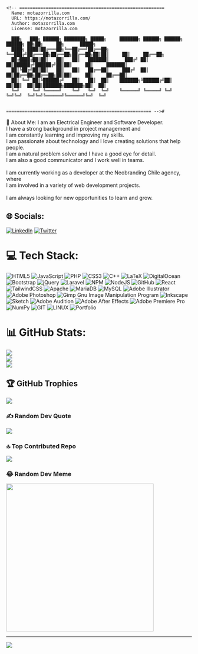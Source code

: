     <!-- =======================================================
      Name: motazorrilla.com
      URL: https://motazorrilla.com/
      Author: motazorrilla.com
      License: motazorrilla.com
      
      ███╗   ███╗ ██████╗ ████████╗ █████╗     ███████╗ ██████╗ ██████╗ ██████╗ ██╗██╗     ██╗      █████╗ 
      ████╗ ████║██╔═══██╗╚══██╔══╝██╔══██╗    ╚══███╔╝██╔═══██╗██╔══██╗██╔══██╗██║██║     ██║     ██╔══██╗
      ██╔████╔██║██║   ██║   ██║   ███████║      ███╔╝ ██║   ██║██████╔╝██████╔╝██║██║     ██║     ███████║
      ██║╚██╔╝██║██║   ██║   ██║   ██╔══██║     ███╔╝  ██║   ██║██╔══██╗██╔══██╗██║██║     ██║     ██╔══██║
      ██║ ╚═╝ ██║╚██████╔╝   ██║   ██║  ██║    ███████╗╚██████╔╝██║  ██║██║  ██║██║███████╗███████╗██║  ██║
      ╚═╝     ╚═╝ ╚═════╝    ╚═╝   ╚═╝  ╚═╝    ╚══════╝ ╚═════╝ ╚═╝  ╚═╝╚═╝  ╚═╝╚═╝╚══════╝╚══════╝╚═╝  ╚═╝
                                                                                                      

    ======================================================= --># 

💫 About Me:
I am an Electrical Engineer and Software Developer. <br>I have a strong background in project management and <br>I am constantly learning and improving my skills.<br>I am passionate about technology and I love creating solutions that help people. <br>I am a natural problem solver and I have a good eye for detail. <br>I am also a good communicator and I work well in teams.<br><br>I am currently working as a developer at the Neobranding Chile agency, where <br>I am involved in a variety of web development projects.<br><br>I am always looking for new opportunities to learn and grow.


## 🌐 Socials:
[![LinkedIn](https://img.shields.io/badge/LinkedIn-%230077B5.svg?logo=linkedin&logoColor=white)](https://linkedin.com/in/héctor-mota-2b172771) [![Twitter](https://img.shields.io/badge/Twitter-%231DA1F2.svg?logo=Twitter&logoColor=white)](https://twitter.com/@motazorrilla) 

# 💻 Tech Stack:
![HTML5](https://img.shields.io/badge/html5-%23E34F26.svg?style=for-the-badge&logo=html5&logoColor=white) ![JavaScript](https://img.shields.io/badge/javascript-%23323330.svg?style=for-the-badge&logo=javascript&logoColor=%23F7DF1E) ![PHP](https://img.shields.io/badge/php-%23777BB4.svg?style=for-the-badge&logo=php&logoColor=white) ![CSS3](https://img.shields.io/badge/css3-%231572B6.svg?style=for-the-badge&logo=css3&logoColor=white) ![C++](https://img.shields.io/badge/c++-%2300599C.svg?style=for-the-badge&logo=c%2B%2B&logoColor=white) ![LaTeX](https://img.shields.io/badge/latex-%23008080.svg?style=for-the-badge&logo=latex&logoColor=white) ![DigitalOcean](https://img.shields.io/badge/DigitalOcean-%230167ff.svg?style=for-the-badge&logo=digitalOcean&logoColor=white) ![Bootstrap](https://img.shields.io/badge/bootstrap-%23563D7C.svg?style=for-the-badge&logo=bootstrap&logoColor=white) ![jQuery](https://img.shields.io/badge/jquery-%230769AD.svg?style=for-the-badge&logo=jquery&logoColor=white) ![Laravel](https://img.shields.io/badge/laravel-%23FF2D20.svg?style=for-the-badge&logo=laravel&logoColor=white) ![NPM](https://img.shields.io/badge/NPM-%23000000.svg?style=for-the-badge&logo=npm&logoColor=white) ![NodeJS](https://img.shields.io/badge/node.js-6DA55F?style=for-the-badge&logo=node.js&logoColor=white) ![GitHub](https://img.shields.io/badge/GitHub-%23121011.svg?style=for-the-badge&logo=github&logoColor=white) ![React](https://img.shields.io/badge/react-%2320232a.svg?style=for-the-badge&logo=react&logoColor=%2361DAFB) ![TailwindCSS](https://img.shields.io/badge/tailwindcss-%2338B2AC.svg?style=for-the-badge&logo=tailwind-css&logoColor=white) ![Apache](https://img.shields.io/badge/apache-%23D42029.svg?style=for-the-badge&logo=apache&logoColor=white) ![MariaDB](https://img.shields.io/badge/MariaDB-003545?style=for-the-badge&logo=mariadb&logoColor=white) ![MySQL](https://img.shields.io/badge/mysql-%2300f.svg?style=for-the-badge&logo=mysql&logoColor=white) ![Adobe Illustrator](https://img.shields.io/badge/adobeillustrator-%23FF9A00.svg?style=for-the-badge&logo=adobeillustrator&logoColor=white) ![Adobe Photoshop](https://img.shields.io/badge/adobephotoshop-%2331A8FF.svg?style=for-the-badge&logo=adobephotoshop&logoColor=white) ![Gimp Gnu Image Manipulation Program](https://img.shields.io/badge/Gimp-657D8B?style=for-the-badge&logo=gimp&logoColor=FFFFFF) ![Inkscape](https://img.shields.io/badge/Inkscape-e0e0e0?style=for-the-badge&logo=inkscape&logoColor=080A13) ![Sketch](https://img.shields.io/badge/Sketch-FFB387?style=for-the-badge&logo=sketch&logoColor=black) ![Adobe Audition](https://img.shields.io/badge/Adobe%20Audition-9999FF.svg?style=for-the-badge&logo=Adobe%20Audition&logoColor=white) ![Adobe After Effects](https://img.shields.io/badge/Adobe%20After%20Effects-9999FF.svg?style=for-the-badge&logo=Adobe%20After%20Effects&logoColor=white) ![Adobe Premiere Pro](https://img.shields.io/badge/Adobe%20Premiere%20Pro-9999FF.svg?style=for-the-badge&logo=Adobe%20Premiere%20Pro&logoColor=white) ![NumPy](https://img.shields.io/badge/numpy-%23013243.svg?style=for-the-badge&logo=numpy&logoColor=white) ![GIT](https://img.shields.io/badge/Git-fc6d26?style=for-the-badge&logo=git&logoColor=white) ![LINUX](https://img.shields.io/badge/Linux-FCC624?style=for-the-badge&logo=linux&logoColor=black) ![Portfolio](https://img.shields.io/badge/Portfolio-%23000000.svg?style=for-the-badge&logo=firefox&logoColor=#FF7139)
# 📊 GitHub Stats:
![](https://github-readme-stats.vercel.app/api?username=motazorrilla&theme=dark&hide_border=false&include_all_commits=false&count_private=false)<br/>
![](https://github-readme-streak-stats.herokuapp.com/?user=motazorrilla&theme=dark&hide_border=false)<br/>
![](https://github-readme-stats.vercel.app/api/top-langs/?username=motazorrilla&theme=dark&hide_border=false&include_all_commits=false&count_private=false&layout=compact)

## 🏆 GitHub Trophies
![](https://github-profile-trophy.vercel.app/?username=motazorrilla&theme=juicyfresh&no-frame=false&no-bg=false&margin-w=4)

### ✍️ Random Dev Quote
![](https://quotes-github-readme.vercel.app/api?type=horizontal&theme=radical)

### 🔝 Top Contributed Repo
![](https://github-contributor-stats.vercel.app/api?username=motazorrilla&limit=5&theme=dark&combine_all_yearly_contributions=true)

### 😂 Random Dev Meme
<img src='https://randommeme-five.vercel.app/' style="height: 400px;"/>

---
[![](https://visitcount.itsvg.in/api?id=motazorrilla&icon=0&color=0)](https://visitcount.itsvg.in)

<!-- Proudly created with GPRM ( https://gprm.itsvg.in ) -->
